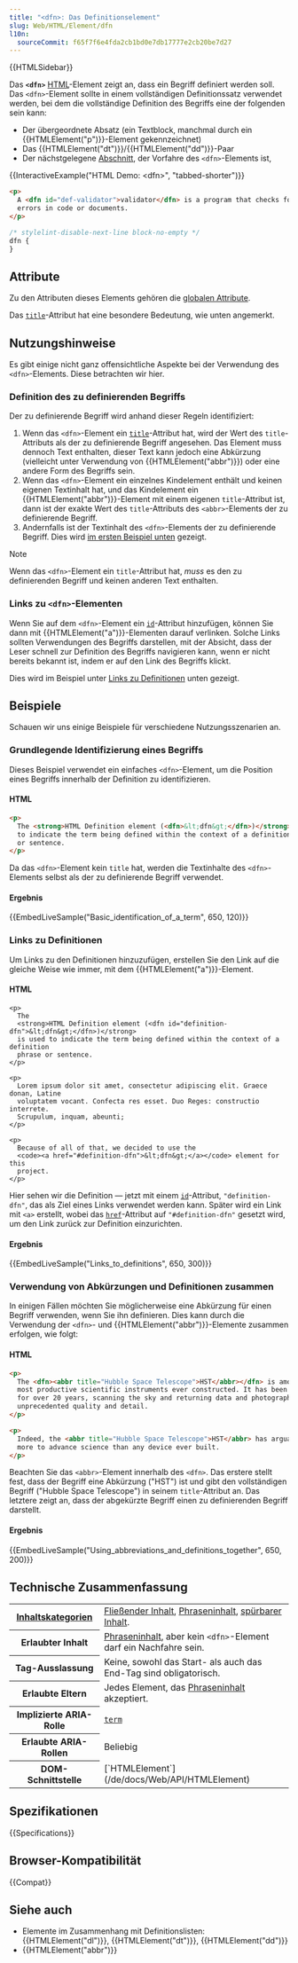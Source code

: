 ```yaml
---
title: "<dfn>: Das Definitionselement"
slug: Web/HTML/Element/dfn
l10n:
  sourceCommit: f65f7f6e4fda2cb1bd0e7db17777e2cb20be7d27
---
```


{{HTMLSidebar}}

Das **`<dfn>`** [HTML](/de/docs/Web/HTML)-Element zeigt an, dass ein Begriff definiert werden soll. Das `<dfn>`-Element sollte in einem vollständigen Definitionssatz verwendet werden, bei dem die vollständige Definition des Begriffs eine der folgenden sein kann:

- Der übergeordnete Absatz (ein Textblock, manchmal durch ein {{HTMLElement("p")}}-Element gekennzeichnet)
- Das {{HTMLElement("dt")}}/{{HTMLElement("dd")}}-Paar
- Der nächstgelegene [Abschnitt](/de/docs/Web/HTML/Content_categories#sectioning_content), der Vorfahre des `<dfn>`-Elements ist,

{{InteractiveExample("HTML Demo: &lt;dfn&gt;", "tabbed-shorter")}}

```html interactive-example
<p>
  A <dfn id="def-validator">validator</dfn> is a program that checks for syntax
  errors in code or documents.
</p>
```

```css interactive-example
/* stylelint-disable-next-line block-no-empty */
dfn {
}
```

## Attribute

Zu den Attributen dieses Elements gehören die [globalen Attribute](/de/docs/Web/HTML/Global_attributes).

Das [`title`](/de/docs/Web/HTML/Global_attributes/title)-Attribut hat eine besondere Bedeutung, wie unten angemerkt.

## Nutzungshinweise

Es gibt einige nicht ganz offensichtliche Aspekte bei der Verwendung des `<dfn>`-Elements. Diese betrachten wir hier.

### Definition des zu definierenden Begriffs

Der zu definierende Begriff wird anhand dieser Regeln identifiziert:

1. Wenn das `<dfn>`-Element ein [`title`](/de/docs/Web/HTML/Global_attributes/title)-Attribut hat, wird der Wert des `title`-Attributs als der zu definierende Begriff angesehen. Das Element muss dennoch Text enthalten, dieser Text kann jedoch eine Abkürzung (vielleicht unter Verwendung von {{HTMLElement("abbr")}}) oder eine andere Form des Begriffs sein.
2. Wenn das `<dfn>`-Element ein einzelnes Kindelement enthält und keinen eigenen Textinhalt hat, und das Kindelement ein {{HTMLElement("abbr")}}-Element mit einem eigenen `title`-Attribut ist, dann ist der exakte Wert des `title`-Attributs des `<abbr>`-Elements der zu definierende Begriff.
3. Andernfalls ist der Textinhalt des `<dfn>`-Elements der zu definierende Begriff. Dies wird [im ersten Beispiel unten](#grundlegende_identifizierung_eines_begriffs) gezeigt.

> [!NOTE]
> Wenn das `<dfn>`-Element ein `title`-Attribut hat, _muss_ es den zu definierenden Begriff und keinen anderen Text enthalten.

### Links zu `<dfn>`-Elementen

Wenn Sie auf dem `<dfn>`-Element ein [`id`](/de/docs/Web/HTML/Global_attributes/id)-Attribut hinzufügen, können Sie dann mit {{HTMLElement("a")}}-Elementen darauf verlinken. Solche Links sollten Verwendungen des Begriffs darstellen, mit der Absicht, dass der Leser schnell zur Definition des Begriffs navigieren kann, wenn er nicht bereits bekannt ist, indem er auf den Link des Begriffs klickt.

Dies wird im Beispiel unter [Links zu Definitionen](#links_zu_definitionen) unten gezeigt.

## Beispiele

Schauen wir uns einige Beispiele für verschiedene Nutzungsszenarien an.

### Grundlegende Identifizierung eines Begriffs

Dieses Beispiel verwendet ein einfaches `<dfn>`-Element, um die Position eines Begriffs innerhalb der Definition zu identifizieren.

#### HTML

```html
<p>
  The <strong>HTML Definition element (<dfn>&lt;dfn&gt;</dfn>)</strong> is used
  to indicate the term being defined within the context of a definition phrase
  or sentence.
</p>
```

Da das `<dfn>`-Element kein `title` hat, werden die Textinhalte des `<dfn>`-Elements selbst als der zu definierende Begriff verwendet.

#### Ergebnis

{{EmbedLiveSample("Basic_identification_of_a_term", 650, 120)}}

### Links zu Definitionen

Um Links zu den Definitionen hinzuzufügen, erstellen Sie den Link auf die gleiche Weise wie immer, mit dem {{HTMLElement("a")}}-Element.

#### HTML

```html-nolint
<p>
  The
  <strong>HTML Definition element (<dfn id="definition-dfn">&lt;dfn&gt;</dfn>)</strong>
  is used to indicate the term being defined within the context of a definition
  phrase or sentence.
</p>

<p>
  Lorem ipsum dolor sit amet, consectetur adipiscing elit. Graece donan, Latine
  voluptatem vocant. Confecta res esset. Duo Reges: constructio interrete.
  Scrupulum, inquam, abeunti;
</p>

<p>
  Because of all of that, we decided to use the
  <code><a href="#definition-dfn">&lt;dfn&gt;</a></code> element for this
  project.
</p>
```

Hier sehen wir die Definition — jetzt mit einem [`id`](/de/docs/Web/HTML/Global_attributes/id)-Attribut, `"definition-dfn"`, das als Ziel eines Links verwendet werden kann. Später wird ein Link mit `<a>` erstellt, wobei das [`href`](/de/docs/Web/HTML/Element/a#href)-Attribut auf `"#definition-dfn"` gesetzt wird, um den Link zurück zur Definition einzurichten.

#### Ergebnis

{{EmbedLiveSample("Links_to_definitions", 650, 300)}}

### Verwendung von Abkürzungen und Definitionen zusammen

In einigen Fällen möchten Sie möglicherweise eine Abkürzung für einen Begriff verwenden, wenn Sie ihn definieren. Dies kann durch die Verwendung der `<dfn>`- und {{HTMLElement("abbr")}}-Elemente zusammen erfolgen, wie folgt:

#### HTML

```html
<p>
  The <dfn><abbr title="Hubble Space Telescope">HST</abbr></dfn> is among the
  most productive scientific instruments ever constructed. It has been in orbit
  for over 20 years, scanning the sky and returning data and photographs of
  unprecedented quality and detail.
</p>

<p>
  Indeed, the <abbr title="Hubble Space Telescope">HST</abbr> has arguably done
  more to advance science than any device ever built.
</p>
```

Beachten Sie das `<abbr>`-Element innerhalb des `<dfn>`. Das erstere stellt fest, dass der Begriff eine Abkürzung ("HST") ist und gibt den vollständigen Begriff ("Hubble Space Telescope") in seinem `title`-Attribut an. Das letztere zeigt an, dass der abgekürzte Begriff einen zu definierenden Begriff darstellt.

#### Ergebnis

{{EmbedLiveSample("Using_abbreviations_and_definitions_together", 650, 200)}}

## Technische Zusammenfassung

<table class="properties">
  <tbody>
    <tr>
      <th scope="row">
        <a href="/de/docs/Web/HTML/Content_categories">Inhaltskategorien</a>
      </th>
      <td>
        <a href="/de/docs/Web/HTML/Content_categories#flow_content">Fließender Inhalt</a>,
        <a href="/de/docs/Web/HTML/Content_categories#phrasing_content">Phraseninhalt</a>,
        <a href="/de/docs/Web/HTML/Content_categories#palpable_content">spürbarer Inhalt</a>.
      </td>
    </tr>
    <tr>
      <th scope="row">Erlaubter Inhalt</th>
      <td>
        <a href="/de/docs/Web/HTML/Content_categories#phrasing_content">Phraseninhalt</a>,
        aber kein <code>&lt;dfn&gt;</code>-Element darf ein Nachfahre sein.
      </td>
    </tr>
    <tr>
      <th scope="row">Tag-Ausslassung</th>
      <td>Keine, sowohl das Start- als auch das End-Tag sind obligatorisch.</td>
    </tr>
    <tr>
      <th scope="row">Erlaubte Eltern</th>
      <td>
        Jedes Element, das
        <a href="/de/docs/Web/HTML/Content_categories#phrasing_content">Phraseninhalt</a> akzeptiert.
      </td>
    </tr>
    <tr>
      <th scope="row">Implizierte ARIA-Rolle</th>
      <td><a href="/de/docs/Web/Accessibility/ARIA/Reference/Roles/term_role"><code>term</code></a></td>
    </tr>
    <tr>
      <th scope="row">Erlaubte ARIA-Rollen</th>
      <td>Beliebig</td>
    </tr>
    <tr>
      <th scope="row">DOM-Schnittstelle</th>
      <td>[`HTMLElement`](/de/docs/Web/API/HTMLElement)</td>
    </tr>
  </tbody>
</table>

## Spezifikationen

{{Specifications}}

## Browser-Kompatibilität

{{Compat}}

## Siehe auch

- Elemente im Zusammenhang mit Definitionslisten: {{HTMLElement("dl")}}, {{HTMLElement("dt")}}, {{HTMLElement("dd")}}
- {{HTMLElement("abbr")}}

